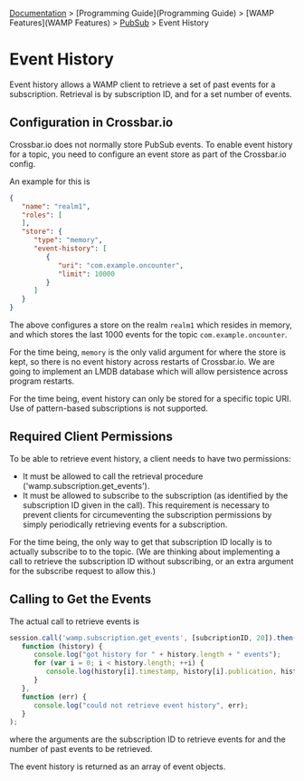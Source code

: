 [Documentation](.) > [Programming Guide](Programming Guide) > [WAMP Features](WAMP Features) > [PubSub](PubSub) > Event History

# Event History

Event history allows a WAMP client to retrieve a set of past events for a subscription. Retrieval is by subscription ID, and for a set number of events.

## Configuration in Crossbar.io

Crossbar.io does not normally store PubSub events. To enable event history for a topic, you need to configure an event store as part of the Crossbar.io config.

An example for this is 

```json
{
   "name": "realm1",
   "roles": [
   ],
   "store": {
      "type": "memory",
      "event-history": [
         {
            "uri": "com.example.oncounter",
            "limit": 10000
         }
      ]
   }
}
```

The above configures a store on the realm `realm1` which resides in memory, and which stores the last 1000 events for the topic `com.example.oncounter`.

For the time being, `memory` is the only valid argument for where the store is kept, so there is no event history across restarts of Crossbar.io. We are going to implement an LMDB database which will allow persistence across program restarts.

For the time being, event history can only be stored for a specific topic URI. Use of pattern-based subscriptions is not supported.

## Required Client Permissions

To be able to retrieve event history, a client needs to have two permissions:

* It must be allowed to call the retrieval procedure ('wamp.subscription.get_events').
* It must be allowed to subscribe to the subscription (as identified by the subscription ID given in the call). This requirement is necessary to prevent clients for circumeventing the subscription permissions by simply periodically retrieving events for a subscription.

For the time being, the only way to get that subscription ID locally is to actually subscribe to to the topic. (We are thinking about implementing a call to retrieve the subscription ID without subscribing, or an extra argument for the subscribe request to allow this.)

## Calling to Get the Events

The actual call to retrieve events is

```javascript
session.call('wamp.subscription.get_events', [subcriptionID, 20]).then(
   function (history) {
      console.log("got history for " + history.length + " events");
      for (var i = 0; i < history.length; ++i) {
         console.log(history[i].timestamp, history[i].publication, history[i].args[0]);
      }
   },
   function (err) {
      console.log("could not retrieve event history", err);
   }
);
```

where the arguments are the subscription ID to retrieve events for and the number of past events to be retrieved.

The event history is returned as an array of event objects.
